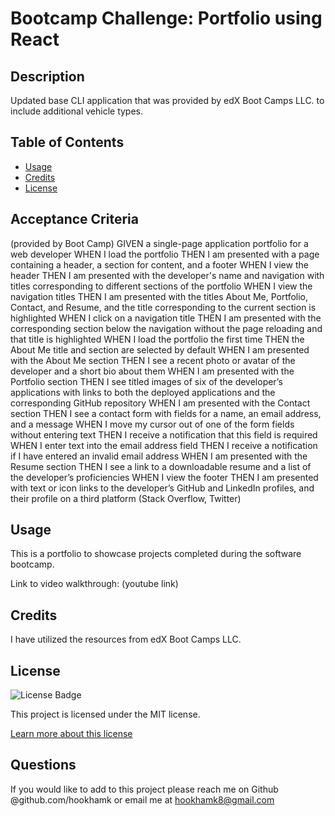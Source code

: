 # Bootcamp Challenge: Portfolio using React

## Description
Updated base CLI application that was provided by edX Boot Camps LLC. to include additional vehicle types.

## Table of Contents
- [Usage](#usage)
- [Credits](#credits)
- [License](#license)


## Acceptance Criteria

(provided by Boot Camp)
GIVEN a single-page application portfolio for a web developer
WHEN I load the portfolio
THEN I am presented with a page containing a header, a section for content, and a footer
WHEN I view the header
THEN I am presented with the developer's name and navigation with titles corresponding to different sections of the portfolio
WHEN I view the navigation titles
THEN I am presented with the titles About Me, Portfolio, Contact, and Resume, and the title corresponding to the current section is highlighted
WHEN I click on a navigation title
THEN I am presented with the corresponding section below the navigation without the page reloading and that title is highlighted
WHEN I load the portfolio the first time
THEN the About Me title and section are selected by default
WHEN I am presented with the About Me section
THEN I see a recent photo or avatar of the developer and a short bio about them
WHEN I am presented with the Portfolio section
THEN I see titled images of six of the developer’s applications with links to both the deployed applications and the corresponding GitHub repository
WHEN I am presented with the Contact section
THEN I see a contact form with fields for a name, an email address, and a message
WHEN I move my cursor out of one of the form fields without entering text
THEN I receive a notification that this field is required
WHEN I enter text into the email address field
THEN I receive a notification if I have entered an invalid email address
WHEN I am presented with the Resume section
THEN I see a link to a downloadable resume and a list of the developer’s proficiencies
WHEN I view the footer
THEN I am presented with text or icon links to the developer’s GitHub and LinkedIn profiles, and their profile on a third platform (Stack Overflow, Twitter) 

## Usage
This is a portfolio to showcase projects completed during the software bootcamp.

Link to video walkthrough: (youtube link) 

## Credits
I have utilized the resources from edX Boot Camps LLC.

## License
![License Badge](https://img.shields.io/badge/license-MIT-brightgreen)

This project is licensed under the MIT license.

[Learn more about this license](https://choosealicense.com/licenses/mit/)

## Questions
If you would like to add to this project please reach me on Github @github.com/hookhamk or email me at hookhamk8@gmail.com
